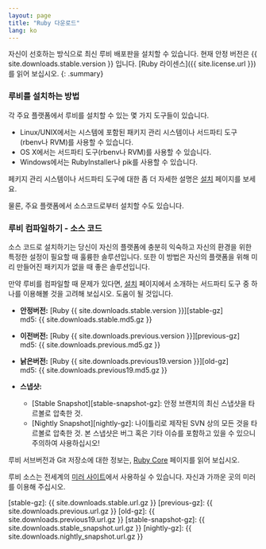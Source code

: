 ```yaml
---
layout: page
title: "Ruby 다운로드"
lang: ko
---
```


자신이 선호하는 방식으로 최신 루비 배포판을 설치할 수 있습니다.
현재 안정 버전은 {{ site.downloads.stable.version }} 입니다.
[Ruby 라이센스]({{ site.license.url }})를 읽어 보십시오.
{: .summary}

### 루비를 설치하는 방법

각 주요 플랫폼에서 루비를 설치할 수 있는 몇 가지 도구들이 있습니다.


- Linux/UNIX에서는 시스템에 포함된 패키지 관리 시스템이나 서드파티 도구(rbenv나 RVM)를 사용할 수 있습니다.
- OS X에서는 서드파티 도구(rbenv나 RVM)를 사용할 수 있습니다.
- Windows에서는 RubyInstaller나 pik를 사용할 수 있습니다.

페키지 관리 시스템이나 서드파티 도구에 대한 좀 더 자세한 설명은 [설치](/ko/installation) 페이지를 보세요.

물론, 주요 플랫폼에서 소스코드로부터 설치할 수도 있습니다.

### 루비 컴파일하기 - 소스 코드

소스 코드로 설치하기는 당신이 자신의 플랫폼에 충분히 익숙하고 자신의 환경을 위한 특정한 설정이 필요할 때 훌륭한 솔루션입니다.
또한 이 방법은 자신의 플랫폼을 위해 미리 만들어진 패키지가 없을 때 좋은 솔루션입니다.

만약 루비를 컴파일할 때 문제가 있다면, [설치](/ko/installation) 페이지에서 소개하는
서드파티 도구 중 하나를 이용해볼 것을 고려해 보십시오. 도움이 될 것입니다.

* **안정버전:** [Ruby {{ site.downloads.stable.version }}][stable-gz]<br>
  md5: {{ site.downloads.stable.md5.gz }}

* **이전버전:** [Ruby {{ site.downloads.previous.version }}][previous-gz]<br>
  md5: {{ site.downloads.previous.md5.gz }}

* **낡은버전:** [Ruby {{ site.downloads.previous19.version }}][old-gz]<br>
  md5: {{ site.downloads.previous19.md5.gz }}

* **스냅샷:**

  * [Stable Snapshot][stable-snapshot-gz]:
    안정 브랜치의 최신 스냅샷을 타르볼로 압축한 것.
  * [Nightly Snapshot][nightly-gz]:
    나이틀리로 제작된 SVN 상의 모든 것을 타르볼로 압축한 것.
    본 스냅샷은 버그 혹은 기타 이슈를 포함하고 있을 수 있으니 주의하여 사용하십시오!

루비 서브버전과 Git 저장소에 대한 정보는, [Ruby Core](/en/community/ruby-core/) 페이지를 읽어 보십시오.

루비 소스는 전세계의 [미러 사이트](/en/downloads/mirrors/)에서 사용하실 수 있습니다.
자신과 가까운 곳의 미러를 이용해 주십시오.



[stable-gz]: {{ site.downloads.stable.url.gz }}
[previous-gz]: {{ site.downloads.previous.url.gz }}
[old-gz]: {{ site.downloads.previous19.url.gz }}
[stable-snapshot-gz]: {{ site.downloads.stable_snapshot.url.gz }}
[nightly-gz]: {{ site.downloads.nightly_snapshot.url.gz }}
